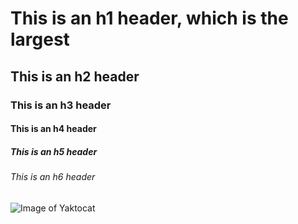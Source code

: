 # This is an h1 header, which is the largest
## This is an h2 header
### This is an h3 header
#### This is an h4 header
##### This is an h5 header
###### This is an h6 header


![Image of Yaktocat](https://octodex.github.com/images/yaktocat.png)
